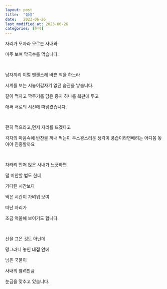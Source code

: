 ```yaml
---
layout: post
title:  "접경"
date:   2023-06-26
last_modified_at: 2023-06-26
categories: [문학]
---
```


자리가 모자라 모르는 사내와

마주 보며 막국수를 먹습니다.

‍

남자끼리 이럴 땐괜스레 바쁜 척을 하느라

시계를 보는 시늉이갑자기 없던 습관을 낳습니다.

같이 먹자고 깍두기를 담은 종지 하나를 복판에 두고

애써 서로의 시선에 떠넘겼습니다.

‍

편히 먹으라고,먼저 자리를 뜨겠다고

각자의 마음속에 반찬을 꺼내 먹는이 우스꽝스러운 생각이 풍습이라면배려는 어디쯤 놓아야 진중할까요

‍

차라리 먼저 앉은 사내가 느긋하면

덜 미안할 법도 한데

기다린 시간보다

먹은 시간이 가벼워 보여

떠난 자리가

조금 억울해 보이기도 합니다.

‍

선을 그은 것도 아닌데

덩그러니 놓인 대접 안에

남은 국물이

사내의 염려만큼

눈금을 맞추고 있습니다.
